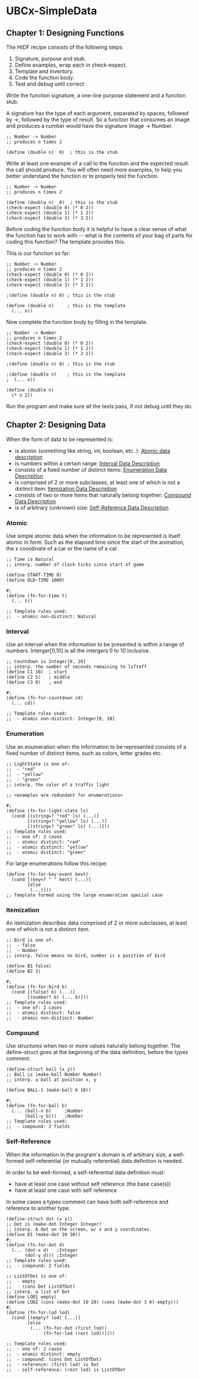 # UBCx-SimpleData

## Chapter 1: Designing Functions
The HtDF recipe consists of the following steps:

1) Signature, purpose and stub.
2) Define examples, wrap each in check-expect.
3) Template and inventory.
4) Code the function body.
5) Test and debug until correct

Write the function signature, a one-line purpose statement and a function stub.

A signature has the type of each argument, separated by spaces, followed by ->, followed by the type of result. So a function that consumes an image and produces a number would have the signature Image -> Number.
```
;; Number -> Number
;; produces n times 2

(define (double n)  0)  ; this is the stub
```

Write at least one example of a call to the function and the expected result the call should produce. You will often need more examples, to help you better understand the function or to properly test the function. 

```
;; Number -> Number
;; produces n times 2

(define (double n)  0)  ; this is the stub
(check-expect (double 0) (* 0 2))
(check-expect (double 1) (* 1 2))
(check-expect (double 3) (* 3 2))
```

Before coding the function body it is helpful to have a clear sense of what the function has to work with -- what is the contents of your bag of parts for coding this function? The template provides this.

This is our function so far:
```
;; Number -> Number
;; produces n times 2
(check-expect (double 0) (* 0 2))
(check-expect (double 1) (* 1 2))
(check-expect (double 3) (* 3 2))

;(define (double n) 0) ; this is the stub

(define (double n)     ; this is the template
  (... n))
```

Now complete the function body by filling in the template.
```
;; Number -> Number
;; produces n times 2
(check-expect (double 0) (* 0 2))
(check-expect (double 1) (* 1 2))
(check-expect (double 3) (* 3 2))

;(define (double n) 0) ; this is the stub

;(define (double n)    ; this is the template
;  (... n))

(define (double n)
  (* n 2))
```

Run the program and make sure all the tests pass, if not debug until they do.

## Chapter 2: Designing Data

When the form of data to be represented is:

- is atomic (something like string, int, boolean, etc..): [Atomic data description](#Atomic)
- is numbers within a certain range: [Interval Data Description](#Interval)
- consists of a fixed number of distinct items: [Enumeration Data Description](#Enumeration)
- is comprised of 2 or more subclasses, at least one of which is not a distinct item: [Itemization Data Description](#Itemization) 
- consists of two or more items that naturally belong together: [Compound Data Description](#Compound)
- is of arbitrary (unknown) size: [Self-Reference Data Description](#Self-Reference)

### Atomic
Use simple atomic data when the information to be represented is itself atomic in form. Such as the elapsed time since the start of the animation, 
the x coordinate of a car or the name of a cat.

```
;; Time is Natural
;; interp. number of clock ticks since start of game

(define START-TIME 0)
(define OLD-TIME 1000)

#;
(define (fn-for-time t)
  (... t))

;; Template rules used:
;;  - atomic non-distinct: Natural

```

### Interval

Use an interval when the information to be presented is within a range of numbers. Interger[0,10] is all the intergers 0 to 10 inclusive.

```
;; Countdown is Integer[0, 10]
;; interp. the number of seconds remaining to liftoff
(define C1 10)  ; start
(define C2 5)   ; middle
(define C3 0)   ; end
 
#;
(define (fn-for-countdown cd)
  (... cd))

;; Template rules used:
;;  - atomic non-distinct: Integer[0, 10]

```

### Enumeration
Use an enumeration when the information to be represented consists of a fixed number of distinct items, such as colors, letter grades etc. 

```
;; LightState is one of:
;;  - "red"
;;  - "yellow"
;;  - "green"
;; interp. the color of a traffic light

;; <examples are redundant for enumerations>
 
#;
(define (fn-for-light-state ls)
  (cond [(string=? "red" ls) (...)]
        [(string=? "yellow" ls) (...)]
        [(string=? "green" ls) (...)]))
;; Template rules used:
;;  - one of: 3 cases
;;  - atomic distinct: "red"
;;  - atomic distinct: "yellow"
;;  - atomic distinct: "green"
```

For large enumerations follow this recipe:
```
(define (fn-for-key-event kevt)
  (cond [(key=? " " kevt) (...)]
        [else
         (...)]))
;; Template formed using the large enumeration special case
```

### Itemization
An itemization describes data comprised of 2 or more subclasses, at least one of which is not a distinct item. 

```
;; Bird is one of:
;;  - false
;;  - Number
;; interp. false means no bird, number is x position of bird

(define B1 false)
(define B2 3) 

#;
(define (fn-for-bird b)
  (cond [(false? b) (...)]
        [(number? b) (... b)]))
;; Template rules used:
;;  - one of: 2 cases
;;  - atomic distinct: false
;;  - atomic non-distinct: Number
```

### Compound
Use structures when two or more values naturally belong together. The define-struct goes at the beginning of the data definition, before the types comment.

```
(define-struct ball (x y))
;; Ball is (make-ball Number Number)
;; interp. a ball at position x, y 

(define BALL-1 (make-ball 6 10))

#;
(define (fn-for-ball b)
  (... (ball-x b)     ;Number
       (ball-y b)))   ;Number
;; Template rules used:
;;  - compound: 2 fields
```

### Self-Reference
When the information in the program's domain is of arbitrary size, a well-formed self-referential (or mutually referential) data definition is needed.

In order to be well-formed, a self-referential data definition must:

* have at least one case without self reference (the base case(s))
* have at least one case with self reference

In some cases a types comment can have both self-reference and reference to another type.
```
(define-struct dot (x y))
;; Dot is (make-dot Integer Integer)
;; interp. A dot on the screen, w/ x and y coordinates.
(define D1 (make-dot 10 30))
#;
(define (fn-for-dot d)
  (... (dot-x d)   ;Integer
       (dot-y d))) ;Integer
;; Template rules used:
;;  - compound: 2 fields

;; ListOfDot is one of:
;;  - empty
;;  - (cons Dot ListOfDot)
;; interp. a list of Dot
(define LOD1 empty)
(define LOD2 (cons (make-dot 10 20) (cons (make-dot 3 6) empty)))
#;
(define (fn-for-lod lod)
  (cond [(empty? lod) (...)]
        [else
         (... (fn-for-dot (first lod))
              (fn-for-lod (rest lod)))]))

;; Template rules used:
;;  - one of: 2 cases
;;  - atomic distinct: empty
;;  - compound: (cons Dot ListOfDot)
;;  - reference: (first lod) is Dot 
;;  - self-reference: (rest lod) is ListOfDot
```
